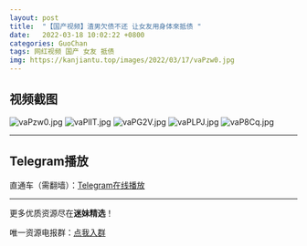 ```yaml
---
layout: post
title:  "【国产视频】渣男欠债不还 让女友用身体來抵债 "
date:   2022-03-18 10:02:22 +0800
categories: GuoChan
tags: 网红视频 国产 女友 抵债
img: https://kanjiantu.top/images/2022/03/17/vaPzw0.jpg
---
```



## 视频截图

![vaPzw0.jpg](https://kanjiantu.top/images/2022/03/17/vaPzw0.jpg)
![vaPlIT.jpg](https://kanjiantu.top/images/2022/03/17/vaPlIT.jpg)
![vaPG2V.jpg](https://kanjiantu.top/images/2022/03/17/vaPG2V.jpg)
![vaPLPJ.jpg](https://kanjiantu.top/images/2022/03/17/vaPLPJ.jpg)
![vaP8Cq.jpg](https://kanjiantu.top/images/2022/03/17/vaP8Cq.jpg)

* * *
## Telegram播放

直通车（需翻墙）：[Telegram在线播放](https://t.me/mimeijingxuan/115)

* * *
更多优质资源尽在**迷妹精选**！

唯一资源电报群：[点我入群](https://t.me/mimeijingxuan)


